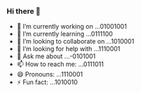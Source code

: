 ### Hi there 👋

- 🔭 I’m currently working on ...01001001
- 🌱 I’m currently learning ...0111100
- 👯 I’m looking to collaborate on ...1010001
- 🤔 I’m looking for help with ...1110001
- 💬 Ask me about ...-0101001
- 📫 How to reach me: ...0111011
- 😄 Pronouns: ...1110001
- ⚡ Fun fact: ...1010010

